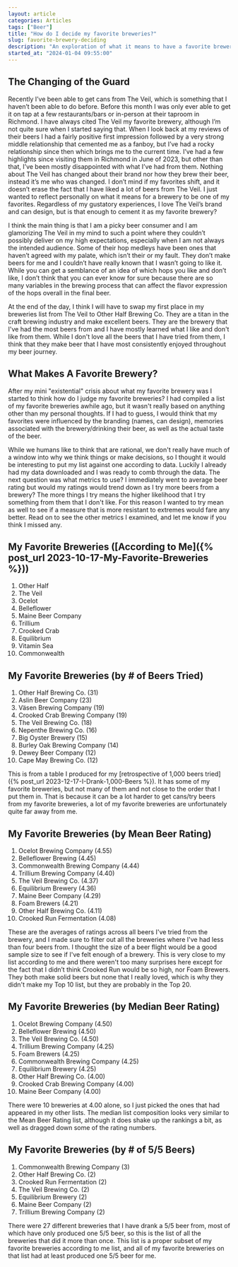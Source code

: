 ```yaml
---
layout: article
categories: Articles
tags: ["Beer"]
title: "How do I decide my favorite breweries?"
slug: favorite-brewery-deciding
description: "An exploration of what it means to have a favorite brewery in the face of imperfection and changing tastes."
started_at: "2024-01-04 09:55:00"
---
```


## The Changing of the Guard

Recently I’ve been able to get cans from The Veil, which is something that I haven’t been able to do before. Before this month I was only ever able to get it on tap at a few restaurants/bars or in-person at their taproom in Richmond. I have always cited The Veil my favorite brewery, although I’m not quite sure when I started saying that. When I look back at my reviews of their beers I had a fairly positive first impression followed by a very strong middle relationship that cemented me as a fanboy, but I’ve had a rocky relationship since then which brings me to the current time. I’ve had a few highlights since visiting them in Richmond in June of 2023, but other than that, I’ve been mostly disappointed with what I’ve had from them. Nothing about The Veil has changed about their brand nor how they brew their beer, instead it’s me who was changed. I don’t mind if my favorites shift, and it doesn’t erase the fact that I have liked a lot of beers from The Veil. I just wanted to reflect personally on what it means for a brewery to be one of my favorites. Regardless of my gustatory experiences, I love The Veil’s brand and can design, but is that enough to cement it as my favorite brewery? 

I think the main thing is that I am a picky beer consumer and I am glamorizing The Veil in my mind to such a point where they couldn’t possibly deliver on my high expectations, especially when I am not always the intended audience. Some of their hop medleys have been ones that haven’t agreed with my palate, which isn’t their or my fault. They don’t make beers for me and I couldn’t have really known that I wasn’t going to like it. While you can get a semblance of an idea of which hops you like and don’t like, I don’t think that you can ever know for sure because there are so many variables in the brewing process that can affect the flavor expression of the hops overall in the final beer. 

At the end of the day, I think I will have to swap my first place in my breweries list from The Veil to Other Half Brewing Co. They are a titan in the craft brewing industry and make excellent beers. They are the brewery that I've had the most beers from and I have mostly learned what I like and don't like from them. While I don't love all the beers that I have tried from them, I think that they make beer that I have most consistently enjoyed throughout my beer journey.

## What Makes A Favorite Brewery?

After my mini "existential" crisis about what my favorite brewery was I started to think how do I judge my favorite breweries? I had compiled a list of my favorite breweries awhile ago, but it wasn't really based on anything other than my personal thoughts. If I had to guess, I would think that my favorites were influenced by the branding (names, can design), memories associated with the brewery/drinking their beer, as well as the actual taste of the beer.

While we humans like to think that are rational, we don't really have much of a window into why we think things or make decisions, so I thought it would be interesting to put my list against one according to data. Luckily I already had my data downloaded and I was ready to comb through the data. The next question was what metrics to use? I immediately went to average beer rating but would my ratings would trend down as I try more beers from a brewery? The more things I try means the higher likelihood that I try something from them that I don't like. For this reason I wanted to try mean as well to see if a measure that is more resistant to extremes would fare any better. Read on to see the other metrics I examined, and let me know if you think I missed any.

## My Favorite Breweries ([According to Me]({% post_url 2023-10-17-My-Favorite-Breweries %}))

1. Other Half
2. The Veil
3. Ocelot
4. Belleflower
5. Maine Beer Company
6. Trillium
7. Crooked Crab
8. Equilibrium
9. Vitamin Sea
10. Commonwealth

## My Favorite Breweries (by # of Beers Tried)

1. Other Half Brewing Co. (31)
2. Aslin Beer Company (23)
3. Väsen Brewing Company (19)
3. Crooked Crab Brewing Company	(19)
5. The Veil Brewing Co.	(18)
6. Nepenthe Brewing Co.	(16)
7. Big Oyster Brewery (15)
8. Burley Oak Brewing Company (14)
9. Dewey Beer Company (12)
9. Cape May Brewing Co.	(12)

This is from a table I produced for my [retrospective of 1,000 beers tried]({% post_url 2023-12-17-I-Drank-1,000-Beers %}). It has some of my favorite breweries, but not many of them and not close to the order that I put them in. That is because it can be a lot harder to get cans/try beers from my favorite breweries, a lot of my favorite breweries are unfortunately quite far away from me.

## My Favorite Breweries (by Mean Beer Rating)

1. Ocelot Brewing Company (4.55)
2. Belleflower Brewing (4.45)
3. Commonwealth Brewing Company (4.44)
4. Trillium Brewing Company (4.40)
5. The Veil Brewing Co. (4.37)
6. Equilibrium Brewery (4.36)
7. Maine Beer Company (4.29)
8. Foam Brewers (4.21)
9. Other Half Brewing Co. (4.11)
10. Crooked Run Fermentation (4.08)

These are the averages of ratings across all beers I've tried from the brewery, and I made sure to filter out all the breweries where I've had less than four beers from. I thought the size of a beer flight would be a good sample size to see if I've felt enough of a brewery. This is very close to my list according to me and there weren't too many surprises here except for the fact that I didn’t think Crooked Run would be so high, nor Foam Brewers. They both make solid beers but none that I really loved, which is why they didn't make my Top 10 list, but they are probably in the Top 20.

## My Favorite Breweries (by Median Beer Rating)

1. Ocelot Brewing Company (4.50)
2. Belleflower Brewing (4.50)
3. The Veil Brewing Co. (4.50)
4. Trillium Brewing Company (4.25)
5. Foam Brewers (4.25)
6. Commonwealth Brewing Company (4.25)
7. Equilibrium Brewery (4.25)
8. Other Half Brewing Co. (4.00)
9. Crooked Crab Brewing Company (4.00)
10. Maine Beer Company (4.00)

There were 10 breweries at 4.00 alone, so I just picked the ones that had appeared in my other lists. The median list composition looks very similar to the Mean Beer Rating list, although it does shake up the rankings a bit, as well as dragged down some of the rating numbers.

## My Favorite Breweries (by # of 5/5 Beers)

1. Commonwealth Brewing Company (3)
2. Other Half Brewing Co. (2)  
3. Crooked Run Fermentation (2) 
4. The Veil Brewing Co. (2) 
5. Equilibrium Brewery (2) 
6. Maine Beer Company (2) 
7. Trillium Brewing Company (2) 

There were 27 different breweries that I have drank a 5/5 beer from, most of which have only produced one 5/5 beer, so this is the list of all the breweries that did it more than once. This list is a proper subset of my favorite breweries according to me list, and all of my favorite breweries on that list had at least produced one 5/5 beer for me.